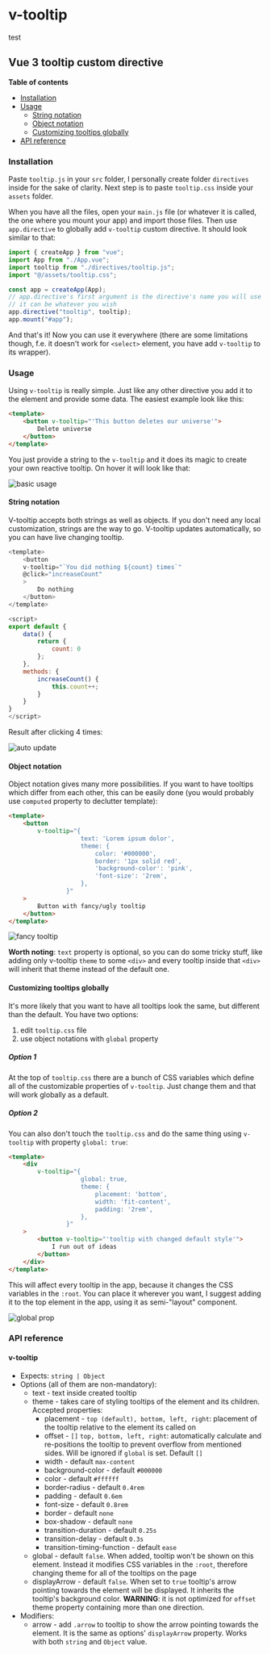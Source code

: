 # v-tooltip
test

## Vue 3 tooltip custom directive

**Table of contents**

-   [Installation](#installation)
-   [Usage](#usage)
    -   [String notation](#string-notation)
    -   [Object notation](#object-notation)
    -   [Customizing tooltips globally](#customizing-tooltips-globally)
-   [API reference](#api-reference)

### Installation

Paste `tooltip.js` in your `src` folder, I personally create folder `directives` inside for the sake of clarity. Next step is to paste `tooltip.css` inside your `assets` folder.

When you have all the files, open your `main.js` file (or whatever it is called, the one where you mount your app) and import those files. Then use `app.directive` to globally add `v-tooltip` custom directive. It should look similar to that:

```js
import { createApp } from "vue";
import App from "./App.vue";
import tooltip from "./directives/tooltip.js";
import "@/assets/tooltip.css";

const app = createApp(App);
// app.directive's first argument is the directive's name you will use
// it can be whatever you wish
app.directive("tooltip", tooltip);
app.mount("#app");
```

And that's it! Now you can use it everywhere (there are some limitations though, f.e. it doesn't work for `<select>` element, you have add `v-tooltip` to its wrapper).

### Usage

Using `v-tooltip` is really simple. Just like any other directive you add it to the element and provide some data. The easiest example look like this:

```html
<template>
    <button v-tooltip="'This button deletes our universe'">
        Delete universe
    </button>
</template>
```

You just provide a string to the `v-tooltip` and it does its magic to create your own reactive tooltip. On hover it will look like that:

![basic usage](./images/basic-usage.png)

#### String notation

V-tooltip accepts both strings as well as objects. If you don't need any local customization, strings are the way to go. V-tooltip updates automatically, so you can have live changing tooltip.

```js
<template>
    <button
    v-tooltip="`You did nothing ${count} times`"
    @click="increaseCount"
    >
        Do nothing
    </button>
</template>

<script>
export default {
    data() {
        return {
            count: 0
        };
    },
    methods: {
        increaseCount() {
            this.count++;
        }
    }
}
</script>
```

Result after clicking 4 times:

![auto update](./images/auto-update.png)

#### Object notation

Object notation gives many more possibilities. If you want to have tooltips which differ from each other, this can be easily done (you would probably use `computed` property to declutter template):

```html
<template>
    <button
        v-tooltip="{
                    text: 'Lorem ipsum dolor',
                    theme: {
                        color: '#000000',
                        border: '1px solid red',
                        'background-color': 'pink',
                        'font-size': '2rem',
                    },
                }"
    >
        Button with fancy/ugly tooltip
    </button>
</template>
```

![fancy tooltip](./images/fancy-tooltip.png)

**Worth noting**: `text` property is optional, so you can do some tricky stuff, like adding only v-tooltip `theme` to some `<div>` and every tooltip inside that `<div>` will inherit that theme instead of the default one.

#### Customizing tooltips globally

It's more likely that you want to have all tooltips look the same, but different than the default. You have two options:

1. edit `tooltip.css` file
2. use object notations with `global` property

##### Option 1

At the top of `tooltip.css` there are a bunch of CSS variables which define all of the customizable properties of `v-tooltip`. Just change them and that will work globally as a default.

##### Option 2

You can also don't touch the `tooltip.css` and do the same thing using `v-tooltip` with property `global: true`:

```html
<template>
    <div
        v-tooltip="{
                    global: true,
                    theme: {
                        placement: 'bottom',
                        width: 'fit-content',
                        padding: '2rem',
                    },
                }"
    >
        <button v-tooltip="'tooltip with changed default style'">
            I run out of ideas
        </button>
    </div>
</template>
```

This will affect every tooltip in the app, because it changes the CSS variables in the `:root`. You can place it wherever you want, I suggest adding it to the top element in the app, using it as semi-"layout" component.

![global prop](./images/global-prop.png)

### API reference

#### v-tooltip

-   Expects: `string | Object`
-   Options (all of them are non-mandatory):
    -   text - text inside created tooltip
    -   theme - takes care of styling tooltips of the element and its children. Accepted properties:
        -   placement - `top (default), bottom, left, right`: placement of the tooltip relative to the element its called on
        -   offset - `[]` `top, bottom, left, right`: automatically calculate and re-positions the tooltip to prevent overflow from mentioned sides. Will be ignored if `global` is set. Default `[]`
        -   width - default `max-content`
        -   background-color - default `#000000`
        -   color - default `#ffffff`
        -   border-radius - default `0.4rem`
        -   padding - default `0.6em`
        -   font-size - default `0.8rem`
        -   border - default `none`
        -   box-shadow - default `none`
        -   transition-duration - default `0.25s`
        -   transition-delay - default `0.3s`
        -   transition-timing-function - default `ease`
    -   global - default `false`. When added, tooltip won't be shown on this element. Instead it modifies CSS variables in the `:root`, therefore changing theme for all of the tooltips on the page
    -   displayArrow - default `false`. When set to `true` tooltip's arrow pointing towards the element will be displayed. It inherits the tooltip's background color.
        **WARNING**: it is not optimized for `offset` theme property containing more than one direction.
-   Modifiers:
    -   arrow - add `.arrow` to tooltip to show the arrow pointing towards the element. It is the same as options' `displayArrow` property. Works with both `string` and `Object` value.
